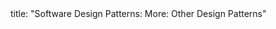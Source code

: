 <frontmatter>
title: "Software Design Patterns: More: Other Design Patterns"
</frontmatter>

<include src="unit-inPage-asFlat.md" boilerplate />
